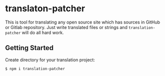 # translaton-patcher

This is tool for translating any open source site which has sources in GitHub or Gitlab repository. Just write translated files or strings and `translation-patcher` will do all hard work.

## Getting Started

Create directory for your translation project:


```shell
$ npm i translation-patcher
```
